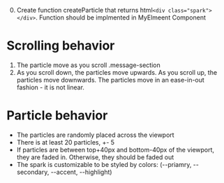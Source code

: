 0. Create function createParticle that returns html`<div class="spark"></div>`. Function should be implmented in MyElmeent Component

# Scrolling behavior

1. The particle move as you scroll .message-section
2. As you scroll down, the particles move upwards. As you scroll up, the particles move downwards. The particles move in an ease-in-out fashion - it is not linear.

# Particle behavior

* The particles are randomly placed across the viewport
* There is at least 20 particles, +- 5
* If particles are between top+40px and bottom-40px of the viewport, they are faded in. Otherwise, they should be faded out
* The spark is customizable to be styled by colors: (--priamry, --secondary, --accent, --highlight)
